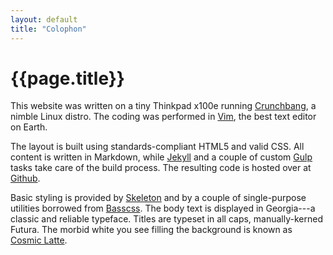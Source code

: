 ```yaml
---
layout: default
title: "Colophon"
---
```


# {{page.title}}

This website was written on a tiny Thinkpad x100e running [Crunchbang](http://crunchbang.org/ "Crunchbang Linux homepage"), a nimble Linux distro. The coding was performed in [Vim](http://www.vim.org/ "Vim homepage"), the best text editor on Earth.

The layout is built using standards-compliant HTML5 and valid CSS. All content is written in Markdown, while [Jekyll](http://jekyllrb.com/ "Jekyll homepage") and a couple of custom [Gulp](http://gulpjs.com/ "Gulp homepage") tasks take care of the build process. The resulting code is hosted over at [Github](https://github.com/mrzool/mrzool.github.io "See the source on Github").

Basic styling is provided by [Skeleton](http://getskeleton.com/ "Skeleton homepage") and by a couple of single-purpose utilities borrowed from [Basscss](http://www.basscss.com/ "Basscss homepage").  The body text is displayed in Georgia---a classic and reliable typeface. Titles are typeset in all caps, manually-kerned Futura. The morbid white you see filling the background is known as [Cosmic Latte](http://en.wikipedia.org/wiki/Cosmic_latte "Read about Cosmic Latte on Wikipedia").

